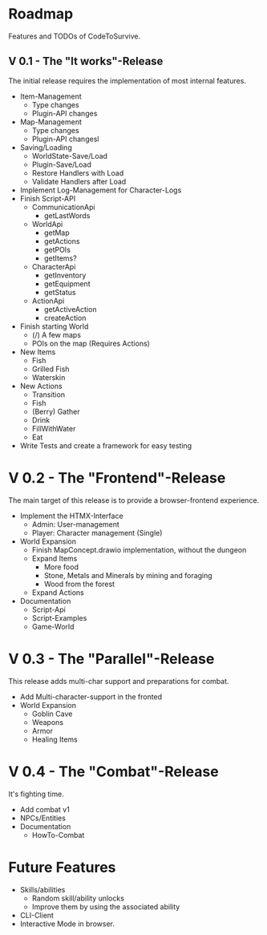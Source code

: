 # Roadmap

Features and TODOs of CodeToSurvive.

## V 0.1 - The "It works"-Release

The initial release requires the implementation of most internal features.

* Item-Management
    * Type changes
    * Plugin-API changes
* Map-Management
    * Type changes
    * Plugin-API changesl
* Saving/Loading
  * WorldState-Save/Load
  * Plugin-Save/Load
  * Restore Handlers with Load
  * Validate Handlers after Load
* Implement Log-Management for Character-Logs
* Finish Script-API
    * CommunicationApi
        * getLastWords
    * WorldApi
        * getMap
        * getActions
        * getPOIs
        * getItems?
    * CharacterApi
        * getInventory
        * getEquipment
        * getStatus
    * ActionApi
        * getActiveAction
        * createAction
* Finish starting World
    * (/) A few maps
    * POIs on the map (Requires Actions)
* New Items
    * Fish
    * Grilled Fish
    * Waterskin
* New Actions
    * Transition
    * Fish
    * (Berry) Gather
    * Drink
    * FillWithWater
    * Eat
* Write Tests and create a framework for easy testing

# V 0.2 - The "Frontend"-Release

The main target of this release is to provide a browser-frontend experience.

* Implement the HTMX-Interface
    * Admin: User-management
    * Player: Character management (Single)
* World Expansion
    * Finish MapConcept.drawio implementation, without the dungeon
    * Expand Items
        * More food
        * Stone, Metals and Minerals by mining and foraging
        * Wood from the forest
    * Expand Actions
* Documentation
    * Script-Api
    * Script-Examples
    * Game-World

# V 0.3 - The "Parallel"-Release

This release adds multi-char support and preparations for combat.

* Add Multi-character-support in the fronted
* World Expansion
    * Goblin Cave
    * Weapons
    * Armor
    * Healing Items

# V 0.4 - The "Combat"-Release

It's fighting time.

* Add combat v1
* NPCs/Entities
* Documentation
  * HowTo-Combat

# Future Features

* Skills/abilities
    * Random skill/ability unlocks
    * Improve them by using the associated ability
* CLI-Client
* Interactive Mode in browser.



